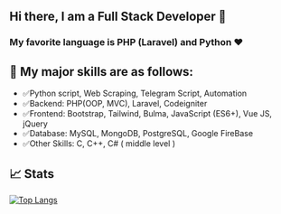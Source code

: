 ## Hi there, I am a Full Stack Developer 👋

### My favorite language is PHP (Laravel) and Python ❤️
## 🌈 My major skills are as follows:

- ✅Python script, Web Scraping, Telegram Script, Automation
- ✅Backend: PHP(OOP, MVC), Laravel, Codeigniter
- ✅Frontend: Bootstrap, Tailwind, Bulma, JavaScript (ES6+), Vue JS, jQuery
- ✅Database: MySQL, MongoDB, PostgreSQL, Google FireBase
- ✅Other Skills: C, C++, C# ( middle level )
## 📈 Stats
[![Top Langs](https://github-readme-stats.vercel.app/api/top-langs/?username=umudov-seymur&langs_count=10&layout=compact)](https://github-readme-stats.vercel.app/api/top-langs/?username=umudov-seymur&langs_count=10&layout=compact)

<!--
**umudov-seymur/umudov-seymur** is a ✨ _special_ ✨ repository because its `README.md` (this file) appears on your GitHub profile.

Here are some ideas to get you started:

- 🔭 I’m currently working on ...
- 🌱 I’m currently learning ...
- 👯 I’m looking to collaborate on ...
- 🤔 I’m looking for help with ...
- 💬 Ask me about ...
- 📫 How to reach me: ...
- 😄 Pronouns: ...
- ⚡ Fun fact: ...
-->
